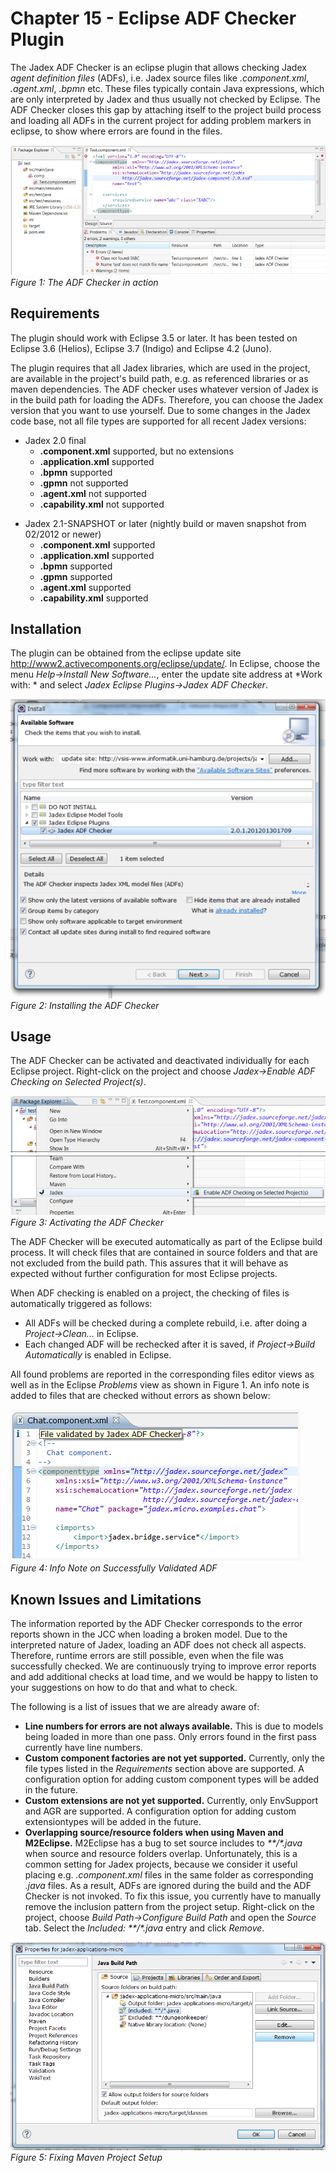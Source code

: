 <span>Chapter 15 - Eclipse ADF Checker Plugin</span> 
====================================================

The Jadex ADF Checker is an eclipse plugin that allows checking Jadex *agent definition files* (ADFs), i.e. Jadex source files like *.component.xml*, *.agent.xml*, *.bpmn* etc. These files typically contain Java expressions, which are only interpreted by Jadex and thus usually not checked by Eclipse. The ADF Checker closes this gap by attaching itself to the project build process and loading all ADFs in the current project for adding problem markers in eclipse, to show where errors are found in the files.

<div class="wikimodel-emptyline">

</div>

![15 ADF Checker@adfchecker.png](adfchecker.png)  
*Figure 1: The ADF Checker in action*

<div class="wikimodel-emptyline">

</div>

<span>Requirements</span> 
-------------------------

The plugin should work with Eclipse 3.5 or later. It has been tested on Eclipse 3.6 (Helios), Eclipse 3.7 (Indigo) and Eclipse 4.2 (Juno). 

The plugin requires that all Jadex libraries, which are used in the project, are available in the project's build path, e.g. as referenced libraries or as maven dependencies. The ADF checker uses whatever version of Jadex is in the build path for loading the ADFs. Therefore, you can choose the Jadex version that you want to use yourself. Due to some changes in the Jadex code base, not all file types are supported for all recent Jadex versions:

-   Jadex 2.0 final
    -   **.component.xml** supported, but no extensions
    -   **.application.xml** supported
    -   **.bpmn** supported
    -   **.gpmn** not supported
    -   **.agent.xml** not supported
    -   **.capability.xml** not supported

<!-- -->

-   Jadex 2.1-SNAPSHOT or later (nightly build or maven snapshot from 02/2012 or newer)
    -   **.component.xml** supported
    -   **.application.xml** supported
    -   **.bpmn** supported
    -   **.gpmn** supported
    -   **.agent.xml** supported
    -   **.capability.xml** supported

<span>Installation</span> 
-------------------------

The plugin can be obtained from the eclipse update site <span class="wikiexternallink">[<span class="wikigeneratedlinkcontent">http://www2.activecomponents.org/eclipse/update/</span>](http://www2.activecomponents.org/eclipse/update/)</span>. In Eclipse, choose the menu *Help-&gt;Install New Software...*, enter the update site address at *Work with: * and select *Jadex Eclipse Plugins-&gt;Jadex ADF Checker*.

<div class="wikimodel-emptyline">

</div>

![15 ADF Checker@install.png](install.png)  
*Figure 2: Installing the ADF Checker*

<div class="wikimodel-emptyline">

</div>

<span>Usage</span> 
------------------

The ADF Checker can be activated and deactivated individually for each Eclipse project. Right-click on the project and choose *Jadex-&gt;Enable ADF Checking on Selected Project(s)*.

<div class="wikimodel-emptyline">

</div>

![15 ADF Checker@activate.png](activate.png)  
*Figure 3: Activating the ADF Checker*

<div class="wikimodel-emptyline">

</div>

The ADF Checker will be executed automatically as part of the Eclipse build process. It will check files that are contained in source folders and that are not excluded from the build path. This assures that it will behave as expected without further configuration for most Eclipse projects.

<div class="wikimodel-emptyline">

</div>

When ADF checking is enabled on a project, the checking of files is automatically triggered as follows:

-   All ADFs will be checked during a complete rebuild, i.e. after doing a *Project-&gt;Clean...* in Eclipse.
-   Each changed ADF will be rechecked after it is saved, if *Project-&gt;Build Automatically* is enabled in Eclipse.

All found problems are reported in the corresponding files editor views as well as in the Eclipse *Problems* view as shown in Figure 1. An info note is added to files that are checked without errors as shown below:

<div class="wikimodel-emptyline">

</div>

![15 ADF Checker@info.png](info.png)  
*Figure 4: Info Note on Successfully Validated ADF*

<div class="wikimodel-emptyline">

</div>

<span>Known Issues and Limitations</span> 
-----------------------------------------

The information reported by the ADF Checker corresponds to the error reports shown in the JCC when loading a broken model. Due to the interpreted nature of Jadex, loading an ADF does not check all aspects. Therefore, runtime errors are still possible, even when the file was successfully checked. We are continuously trying to improve error reports and add additional checks at load time, and we would be happy to listen to your suggestions on how to do that and what to check.

<div class="wikimodel-emptyline">

</div>

The following is a list of issues that we are already aware of:

-   **Line numbers for errors are not always available.** This is due to models being loaded in more than one pass. Only errors found in the first pass currently have line numbers.
-   **Custom component factories are not yet supported.** Currently, only the file types listed in the *Requirements* section above are supported. A configuration option for adding custom component types will be added in the future.
-   **Custom extensions are not yet supported.** Currently, only EnvSupport and AGR are supported. A configuration option for adding custom extensiontypes will be added in the future.
-   **Overlapping source/resource folders when using Maven and M2Eclipse.** M2Eclipse has a bug to set source includes to *\*\*/\*.java* when source and resource folders overlap. Unfortunately, this is a common setting for Jadex projects, because we consider it useful placing e.g. *.component.xml* files in the same folder as corresponding *.java* files. As a result, ADFs are ignored during the build and the ADF Checker is not invoked. To fix this issue, you currently have to manually remove the inclusion pattern from the project setup. Right-click on the project, choose *Build Path-&gt;Configure Build Path* and open the *Source* tab. Select the *Included: \*\*/\*.java* entry and click *Remove*.

![15 ADF Checker@includes.png](includes.png)  
*Figure 5: Fixing Maven Project Setup*
